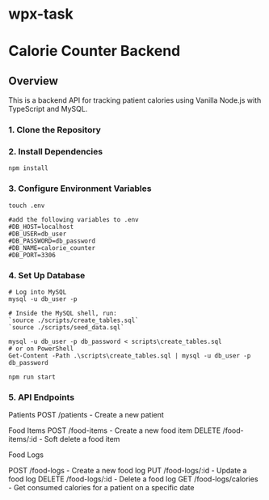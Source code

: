 # wpx-task

# Calorie Counter Backend

## Overview

This is a backend API for tracking patient calories using Vanilla Node.js with TypeScript and MySQL.

### 1. Clone the Repository

### 2. Install Dependencies

    npm install

### 3. Configure Environment Variables

    touch .env

    #add the following variables to .env
    #DB_HOST=localhost
    #DB_USER=db_user
    #DB_PASSWORD=db_password
    #DB_NAME=calorie_counter
    #DB_PORT=3306

### 4. Set Up Database

    # Log into MySQL
    mysql -u db_user -p

    # Inside the MySQL shell, run:
    `source ./scripts/create_tables.sql`
    `source ./scripts/seed_data.sql`

    mysql -u db_user -p db_password < scripts\create_tables.sql
    # оr on PowerShell
    Get-Content -Path .\scripts\create_tables.sql | mysql -u db_user -p db_password

    npm run start

### 5. API Endpoints

Patients
POST /patients - Create a new patient

Food Items
POST /food-items - Create a new food item
DELETE /food-items/:id - Soft delete a food item

Food Logs

POST /food-logs - Create a new food log
PUT /food-logs/:id - Update a food log
DELETE /food-logs/:id - Delete a food log
GET /food-logs/calories - Get consumed calories for a patient on a specific date
